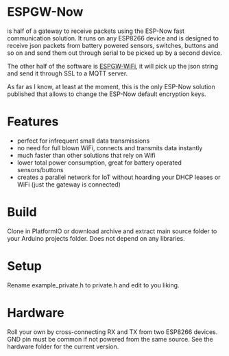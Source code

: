 # ESPGW-Now
is half of a gateway to receive packets using the ESP-Now fast communication solution.
It runs on any ESP8266 device and is designed to receive json packets from battery powered sensors, switches, buttons and so on and send them out through serial to be picked up by a second device.

The other half of the software is <a href="https://github.com/cctweaker/ESPGW-WiFi">ESPGW-WiFi</a>, it will pick up the json string and send it through SSL to a MQTT server.

As far as I know, at least at the moment, this is the only ESP-Now solution published that allows to change the ESP-Now default encryption keys.

# Features
- perfect for infrequent small data transmissions
- no need for full blown WiFi, connects and transmits data instantly
- much faster than other solutions that rely on Wifi
- lower total power consumption, great for battery operated sensors/buttons
- creates a parallel network for IoT without hoarding your DHCP leases or WiFi (just the gateway is connected)


# Build
Clone in PlatformIO or download archive and extract main source folder to your Arduino projects folder.
Does not depend on any libraries.

# Setup
Rename example_private.h to private.h and edit to you liking.

# Hardware
Roll your own by cross-connecting RX and TX from two ESP8266 devices. GND pin must be common if not powered from the same source.
See the hardware folder for the current version.
